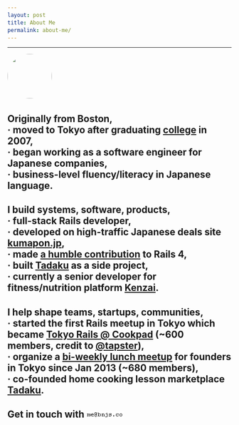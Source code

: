 ```yaml
---
layout: post
title: About Me
permalink: about-me/
---
```


---

<img src="https://pbs.twimg.com/profile_images/551423866594029568/zbex0jmT.jpeg" width="100" height="100" style="border-radius:50px" />

## Originally from Boston, <br/><span class="lowkey"><strong>&middot;</strong> moved to Tokyo after graduating <a href="http://www.umass.edu" target="_blank">college</a> in 2007, <br/><strong>&middot;</strong> began working as a software engineer for Japanese companies, <br/><strong>&middot;</strong> business-level fluency/literacy in Japanese language.</span>

## I build systems, software, products, <br/><span class="lowkey"><strong>&middot;</strong> full-stack Rails developer, <br/><strong>&middot;</strong> developed on high-traffic Japanese deals site <a href="http://kumapon.jp" target="_blank">kumapon.jp</a>, <br/><strong>&middot;</strong> made <a href="http://contributors.rubyonrails.org/contributors/benjamin-sullivan/commits" target="_blank">a humble contribution</a> to Rails 4, <br/><strong>&middot;</strong> built <a href="http://www.tadaku.com" target="_blank">Tadaku</a> as a side project, <br/><strong>&middot;</strong> currently a senior developer for fitness/nutrition platform <a href="http://kenzai.me" target="_blank">Kenzai</a>.</span>

## I help shape teams, startups, communities, <br/><span class="lowkey"><strong>&middot;</strong> started the first Rails meetup in Tokyo which became <a href="http://www.meetup.com/tokyo-rails/" target="_blank">Tokyo Rails @ Cookpad</a> (~600 members, credit to <a href="https://twitter.com/tapster" target="_blank">@tapster</a>), <br/><strong>&middot;</strong> organize a <a href="http://www.meetup.com/tokyo-startup-circle" target="_blank">bi-weekly lunch meetup</a> for founders in Tokyo since Jan 2013 (~680 members), <br/><strong>&middot;</strong> co-founded home cooking lesson marketplace <a href="http://www.tadaku.com" target="_blank">Tadaku</a>.</span>


## <span class="lowkey">Get in touch with</span> <img src="/images/email.gif" />

<h2>
<a href="https://twitter.com/bnjs"><i class="fa fa-twitter"></i></a>
&nbsp;&nbsp;
<a href="https://github.com/bonsaiben"><i class="fa fa-github"></i></a>
&nbsp;&nbsp;
<a href="https://www.linkedin.com/in/bnjsu"><i class="fa fa-linkedin"></i></a>
</h2>
